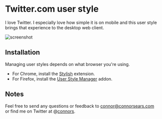 # Twitter.com user style

I love Twitter. I especially love how simple it is on mobile and this user style brings that experience to the desktop web client.

<img src="https://raw.github.com/connors/twitter-user-style/master/screenshot.png" alt="screenshot" />

## Installation
Managing user styles depends on what browser you're using.  
 * For Chrome, install the [Stylish][3] extension.
 * For Firefox, install the [User Style Manager][4] addon.

## Notes
Feel free to send any questions or feedback to [connor@connorsears.com][1] or find me on Twitter at @[connors][2].


[1]: mailto:connor@connorsears.com        "Email Connor"
[2]: http://twitter.com/connors            "Connor Sears on Twitter"
[3]: https://chrome.google.com/webstore/detail/stylish/fjnbnpbmkenffdnngjfgmeleoegfcffe "Stylish Extension"
[4]: https://addons.mozilla.org/en-US/firefox/addon/user-style-manager/ "User Style Manager"
